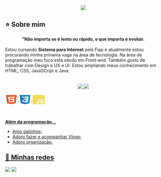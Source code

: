 
  
<!--![Profile views](https://gpvc.arturio.dev/Raquel-Moura)-->

<div align="center" >
 <img src="https://github.com/Raquel-Moura/Raquel-Moura/assets/111471780/5f85ba62-a174-4e9f-b817-dbd09d0f8166.png" width="550px">
</div>

## ⭐️ Sobre mim 
<div align='center'>
  <b>"Não importa se é lento ou rápido, o que importa é evoluir.</b>
</div>
<br>
Estou cursando <b>Sistema para Internet</b> pela Fiap e atualmente estou procurando minha primeira vaga na área de tecnologia. Na área de programação meu foco está sendo em Front-end. Também gosto de trabalhar com Design e UX e UI. Estou ampliando meus conhecimento em HTML, CSS, JavaSCript e Java.
<br>
<br>
<br>



<div align="center">
  <a href="https://github.com/Raquel-Moura">
  <img height="180em" src="https://github-readme-stats.vercel.app/api?username=Raquel-Moura&show_icons=true&theme=radical&include_all_commits=true&count_private=true"/>
  <img height="180em" src="https://github-readme-stats.vercel.app/api/top-langs/?username=Raquel-Moura&layout=compact&langs_count=7&theme=radical"/>
</div>
  <div style="display: inline_block"><br>
 
  <img align="center" alt="Rafa-HTML" height="30" width="40" src="https://raw.githubusercontent.com/devicons/devicon/master/icons/html5/html5-original.svg">
  <img align="center" alt="Rafa-CSS" height="30" width="40" src="https://raw.githubusercontent.com/devicons/devicon/master/icons/css3/css3-original.svg">
   <img align="center" alt="Rafa-Js" height="30" width="40" src="https://raw.githubusercontent.com/devicons/devicon/master/icons/javascript/javascript-plain.svg">

</div>
  <br>
  <br>
  
<b>Além da programação...</b>

- Amo gatinhos;
- Adoro fazer e acompanhar Vlogs;
- Adoro organização.
  


  
 
 ## :dizzy: Minhas redes
 <div>
<a href="https://www.instagram.com/raquelcsmoura/"target="_blank"><img src="https://img.shields.io/badge/-Instagram-%23E4405F?style=for-the-badge&logo=instagram&logoColor=white" target= "_blank"></a> 
<a href="https://www.linkedin.com/in/raquel-moura-58a4a21b5/" target= "_blank"><img src="https://img.shields.io/badge/-LinkedIn-%230077B5?style=for-the-badge&logo=linkedin&logoColor=white" target="_blank"></a> 
 </div>
  

